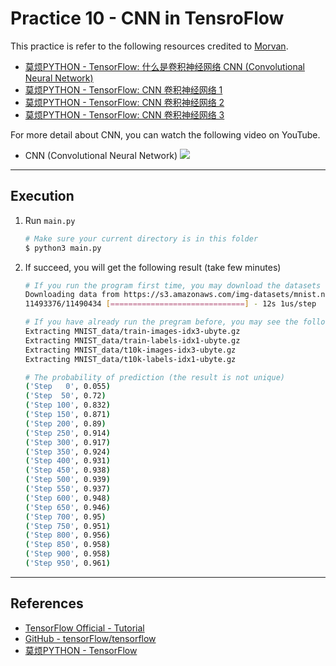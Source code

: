 # Practice 10 - CNN in TensroFlow

This practice is refer to the following resources credited to [Morvan](https://github.com/MorvanZhou).
* [莫烦PYTHON - TensorFlow: 什么是卷积神经网络 CNN (Convolutional Neural Network)](https://morvanzhou.github.io/tutorials/machine-learning/tensorflow/5-03-A-CNN/)
* [莫烦PYTHON - TensorFlow: CNN 卷积神经网络 1](https://morvanzhou.github.io/tutorials/machine-learning/tensorflow/5-03-CNN1/)
* [莫烦PYTHON - TensorFlow: CNN 卷积神经网络 2](https://morvanzhou.github.io/tutorials/machine-learning/tensorflow/5-04-CNN2/)
* [莫烦PYTHON - TensorFlow: CNN 卷积神经网络 3](https://morvanzhou.github.io/tutorials/machine-learning/tensorflow/5-05-CNN3/)

For more detail about CNN, you can watch the following video on YouTube.
* CNN (Convolutional Neural Network)
    [![](http://img.youtube.com/vi/jajksuQW4mc/0.jpg)](https://www.youtube.com/watch?v=jajksuQW4mc)

---
## Execution

1. Run `main.py`
    ```bash
    # Make sure your current directory is in this folder
    $ python3 main.py
    ```
2. If succeed, you will get the following result (take few minutes)
    ```bash
    # If you run the program first time, you may download the datasets first (optional)
    Downloading data from https://s3.amazonaws.com/img-datasets/mnist.npz
    11493376/11490434 [==============================] - 12s 1us/step
    
    # If you have already run the pregram before, you may see the following information (optional)
    Extracting MNIST_data/train-images-idx3-ubyte.gz
    Extracting MNIST_data/train-labels-idx1-ubyte.gz
    Extracting MNIST_data/t10k-images-idx3-ubyte.gz
    Extracting MNIST_data/t10k-labels-idx1-ubyte.gz

    # The probability of prediction (the result is not unique)
    ('Step   0', 0.055)
    ('Step  50', 0.72)
    ('Step 100', 0.832)
    ('Step 150', 0.871)
    ('Step 200', 0.89)
    ('Step 250', 0.914)
    ('Step 300', 0.917)
    ('Step 350', 0.924)
    ('Step 400', 0.931)
    ('Step 450', 0.938)
    ('Step 500', 0.939)
    ('Step 550', 0.937)
    ('Step 600', 0.948)
    ('Step 650', 0.946)
    ('Step 700', 0.95)
    ('Step 750', 0.951)
    ('Step 800', 0.956)
    ('Step 850', 0.958)
    ('Step 900', 0.958)
    ('Step 950', 0.961)
    ```

---
## References

* [TensorFlow Official - Tutorial](https://www.tensorflow.org/tutorials/)
* [GitHub - tensorFlow/tensorflow](https://github.com/tensorflow/tensorflow)
* [莫烦PYTHON - TensorFlow](https://morvanzhou.github.io/tutorials/machine-learning/tensorflow)